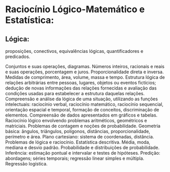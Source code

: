 # Raciocínio Lógico-Matemático e Estatística: 

## Lógica: 

proposições, conectivos, equivalências lógicas, quantificadores e predicados. 

Conjuntos e suas operações, diagramas. Números inteiros, racionais e reais e suas operações, porcentagem e juros. Proporcionalidade direta e inversa. Medidas de comprimento, área, volume, massa e tempo. Estrutura lógica de relações arbitrárias entre pessoas, lugares, objetos ou eventos fictícios; dedução de novas informações das relações fornecidas e avaliação das condições usadas para estabelecer a estrutura daquelas relações. Compreensão e análise da lógica de uma situação, utilizando as funções intelectuais: raciocínio verbal, raciocínio matemático, raciocínio sequencial, orientação espacial e temporal, formação de conceitos, discriminação de elementos. Compreensão de dados apresentados em gráficos e tabelas. Raciocínio lógico envolvendo problemas aritméticos, geométricos e matriciais. Problemas de contagem e noções de probabilidade. Geometria básica: ângulos, triângulos, polígonos, distâncias, proporcionalidade, perímetro e área. Plano cartesiano: sistema de coordenadas, distância. Problemas de lógica e raciocínio. Estatística descritiva. Média, moda, mediana e desvio padrão. Probabilidade e distribuições de probabilidade. Inferência: estimação pontual e intervalar e testes de hipóteses. Predição: abordagens; séries temporais; regressão linear simples e múltipla. Regressão logística.
